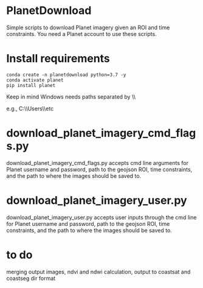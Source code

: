 # PlanetDownload
Simple scripts to download Planet imagery given an ROI and time constraints. You need a Planet account to use these scripts. 

# Install requirements

	conda create -n planetdownload python=3.7 -y
	conda activate planet
	pip install planet

Keep in mind Windows needs paths separated by \\\

e.g., C:\\\Users\\\etc

# download_planet_imagery_cmd_flags.py 
download_planet_imagery_cmd_flags.py accepts cmd line arguments for Planet username and password, path to the geojson ROI, time constraints, and the path to where the images should be saved to.

# download_planet_imagery_user.py 
download_planet_imagery_user.py accepts user inputs through the cmd line for Planet username and password, path to the geojson ROI, time constraints, and the path to where the images should be saved to.

# to do
merging output images, ndvi and ndwi calculation, output to coastsat and coastseg dir format
